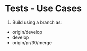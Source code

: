 # Tests - Use Cases

1.  Build using a branch as:

-   origin/develop
-   develop
-   origin/pr/30/merge
